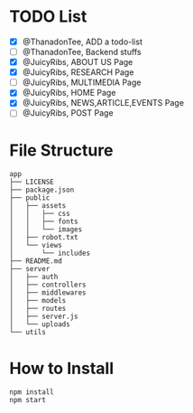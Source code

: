 # TODO List

-   [x] @ThanadonTee, ADD a todo-list
-   [ ] @ThanadonTee, Backend stuffs
-   [x] @JuicyRibs, ABOUT US Page
-   [x] @JuicyRibs, RESEARCH Page
-   [ ] @JuicyRibs, MULTIMEDIA Page
-   [x] @JuicyRibs, HOME Page
-   [x] @JuicyRibs, NEWS,ARTICLE,EVENTS Page
-   [ ] @JuicyRibs, POST Page

# File Structure

```
app
├── LICENSE
├── package.json
├── public
│   ├── assets
│   │   ├── css
│   │   ├── fonts
│   │   └── images
│   ├── robot.txt
│   └── views
│       └── includes
├── README.md
├── server
│   ├── auth
│   ├── controllers
│   ├── middlewares
│   ├── models
│   ├── routes
│   ├── server.js
│   └── uploads
└── utils
```

# How to Install

```
npm install
npm start
```
